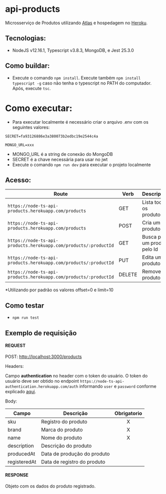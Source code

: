 # api-products

Microsserviço de Produtos utilizando [Atlas](https://cloud.mongodb.com) e hospedagem no [Heroku](https://www.heroku.com/).

## Tecnologias:

- NodeJS v12.16.1, Typescript v3.8.3, MongoDB, e Jest 25.3.0

## Como buildar:

- Execute o comando ```npm install```. Execute também ```npm install typescript -g``` caso não tenha o typescript no PATH do computador. Após, execute ```tsc```.

# Como executar:

- Para executar localmente é necessário criar o arquivo .env com os seguintes valores:

```SECRET=fa93126886e3a380073b2edbc19e2544c4a```

```MONGO_URL=xxx```

- MONGO_URL é a string de conexão do MongoDB
- SECRET é a chave necessária para usar no jwt
- Execute o comando ```npm run dev``` para executar o projeto localmente

## Acesso:

| Route | Verb | Description |
| --- | --- | --- |
| `https://node-ts-api-products.herokuapp.com/products` | GET | Lista todos os produtos* |
| `https://node-ts-api-products.herokuapp.com/products` | POST | Cria um produto |
| `https://node-ts-api-products.herokuapp.com/products/:productId` | GET | Busca por um produto pelo Id |
| `https://node-ts-api-products.herokuapp.com/products/:productId` | PUT | Edita um produto |
| `https://node-ts-api-products.herokuapp.com/products/:productId` | DELETE | Remove um produto |

\*Utilizando por padrão os valores offset=0 e limit=10

## Como testar 

- ```npm run test```

## Exemplo de requisição

#### REQUEST

POST: [http://localhost:3000/products](http://localhost:3000/products)

Headers:

Campo **authentication** no header com o token do usuário. O token do usuário deve ser obtido no endpoint ```https://node-ts-api-authentication.herokuapp.com/auth``` informando ```user``` e ```password``` conforme explicado [aqui](https://github.com/moniadamz/api-authentication/blob/master/README.md).

Body:

| Campo         | Descrição     | Obrigatorio |
| ------------- |-------------| :---------: |
| sku | Registro do produto | X |
| brand | Marca do produto | X |
| name | Nome do produto | X |
| description  | Descrição do produto |  |
| producedAt | Data de produção do produto|  |
| registeredAt | Data de registro do produto |  |


#### RESPONSE

Objeto com os dados do produto registrado.

